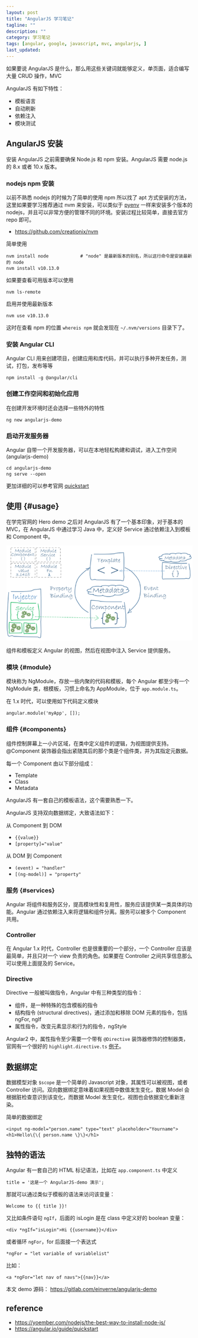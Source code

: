 ```yaml
---
layout: post
title: "AngularJS 学习笔记"
tagline: ""
description: ""
category: 学习笔记
tags: [angular, google, javascript, mvc, angularjs, ]
last_updated:
---
```


如果要说 AngularJS 是什么，那么用这些关键词就能够定义，单页面，适合编写大量 CRUD 操作，MVC

AngularJS 有如下特性：

- 模板语言
- 自动刷新
- 依赖注入
- 模块测试

## AngularJS 安装
安装 AngularJS 之前需要确保 Node.js 和 npm 安装。AngularJS 需要 node.js 的 8.x 或者 10.x 版本。

### nodejs npm 安装
以前不熟悉 nodejs 的时候为了简单的使用 npm 所以找了 apt 方式安装的方法，这里如果要学习推荐通过 nvm 来安装，可以类似于 [pyenv](/post/2017/04/pyenv.html) 一样来安装多个版本的 nodejs，并且可以非常方便的管理不同的环境。安装过程比较简单，直接去官方 repo 即可。

- <https://github.com/creationix/nvm>

简单使用

    nvm install node            # "node" 是最新版本的别名，所以这行命令是安装最新的 node
    nvm install v10.13.0

如果要查看可用版本可以使用

    nvm ls-remote

启用并使用最新版本

    nvm use v10.13.0

这时在查看 npm 的位置 `whereis npm` 就会发现在 `~/.nvm/versions` 目录下了。

### 安装 Angular CLI
Angular CLI 用来创建项目，创建应用和库代码，并可以执行多种开发任务，测试，打包，发布等等

    npm install -g @angular/cli

### 创建工作空间和初始化应用
在创建开发环境时还会选择一些特外的特性

    ng new angularjs-demo

### 启动开发服务器
Angular 自带一个开发服务器，可以在本地轻松构建和调试，进入工作空间 (angularjs-demo)

    cd angularjs-demo
    ng serve --open

更加详细的可以参考官网 [quickstart](https://angular.cn/guide/quickstart)

## 使用 {#usage}
在学完官网的 Hero demo 之后对 AngularJS 有了一个基本印象，对于基本的 MVC，在 AngularJS 中通过学习 Java 中，定义好 Service 通过依赖注入到模板和 Component 中。

![angularjs overview](/assets/angularjs-overview.png)

组件和模板定义 Angular 的视图，然后在视图中注入 Service 提供服务。

### 模块 {#module}
模块称为 NgModule，存放一些内聚的代码和模板，每个 Angular 都至少有一个 NgModule 类，根模板，习惯上命名为 AppModule，位于 `app.module.ts`。

在 1.x 时代，可以使用如下代码定义模块

    angular.module('myApp', []);

### 组件 {#components}
组件控制屏幕上一小片区域，在类中定义组件的逻辑，为视图提供支持。@Component 装饰器会指出紧随其后的那个类是个组件类，并为其指定元数据。

每一个 Component 由以下部分组成：

- Template
- Class
- Metadata

AngularJS 有一套自己的模板语法，这个需要熟悉一下。

AngularJS 支持双向数据绑定，大致语法如下：

从 Component 到 DOM

- `{{value}}`
- `[property]="value"`

从 DOM 到 Component

- `(event) = "handler"`
- `[(ng-model)] = "property"`

### 服务 {#services}
Angular 将组件和服务区分，提高模块性和复用性，服务应该提供某一类具体的功能。Angular 通过依赖注入来将逻辑和组件分离。服务可以被多个 Component 共用。

### Controller
在 Angular 1.x 时代，Controller 也是很重要的一个部分，一个 Controller 应该是最简单，并且只对一个 view 负责的角色。如果要在 Controller 之间共享信息那么可以使用上面提及的 Service。

### Directive
Directive 一般被叫做指令，Angular 中有三种类型的指令：

- 组件，是一种特殊的包含模板的指令
- 结构指令 (structural directives)，通过添加和移除 DOM 元素的指令，包括 ngFor, ngIf
- 属性指令，改变元素显示和行为的指令，ngStyle

Angular2 中，属性指令至少需要一个带有 `@Directive` 装饰器修饰的控制器类，官网有一个很好的 `highlight.directive.ts` [例子](https://v2.angular.io/docs/ts/latest/guide/attribute-directives.html)。

## 数据绑定
数据模型对象 `$scope` 是一个简单的 Javascript 对象，其属性可以被视图，或者 Controller 访问。双向数据绑定意味着如果视图中数值发生变化，数据 Model 会根据脏检查意识到该变化，而数据 Model 发生变化，视图也会依据变化重新渲染。

简单的数据绑定

    <input ng-model="person.name" type="text" placeholder="Yourname">
    <h1>Hello\{\{ person.name \}\}</h1>



## 独特的语法
Angular 有一套自己的 HTML 标记语法，比如在 `app.component.ts` 中定义

    title = '这是一个 AngularJS-demo 演示';

那就可以通过类似于模板的语法来访问该变量：

    Welcome to {{ title }}!

又比如条件语句 `ngIf`，后面的 isLogin 是在 class 中定义好的 boolean 变量：

    <div *ngIf="isLogin">Hi {{username}}</div>

或者循环 `ngFor`，for 后面接一个表达式

    *ngFor = "let variable of variablelist"

比如：

    <a *ngFor="let nav of navs">{{nav}}</a>


本文 demo 源码： <https://gitlab.com/einverne/angularjs-demo>


## reference

- <https://yoember.com/nodejs/the-best-way-to-install-node-js/>
- <https://angular.io/guide/quickstart>
